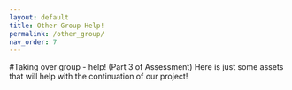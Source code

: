 ```yaml
---
layout: default
title: Other Group Help!
permalink: /other_group/
nav_order: 7
---
```


#Taking over group - help! (Part 3 of Assessment)
Here is just some assets that will help with the continuation of our project!

